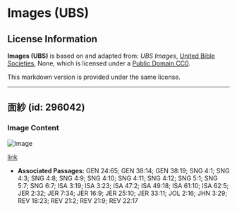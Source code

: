 # Images (UBS)

## License Information

**Images (UBS)** is based on and adapted from: _UBS Images_, [United Bible Societies](https://unitedbiblesocieties.org/), None, which is licensed under a [Public Domain CC0](https://creativecommons.org/public-domain/cc0/).

This markdown version is provided under the same license.



--------------------------------

## 面紗 (id: 296042)

### Image Content

![Image](https://cdn.aquifer.bible/aquifer-content/resources/Media/WEB-0506_veil.jpg)

[link](https://cdn.aquifer.bible/aquifer-content/resources/Media/WEB-0506_veil.jpg)

* **Associated Passages:** GEN 24:65; GEN 38:14; GEN 38:19; SNG 4:1; SNG 4:3; SNG 4:8; SNG 4:9; SNG 4:10; SNG 4:11; SNG 4:12; SNG 5:1; SNG 5:7; SNG 6:7; ISA 3:19; ISA 3:23; ISA 47:2; ISA 49:18; ISA 61:10; ISA 62:5; JER 2:32; JER 7:34; JER 16:9; JER 25:10; JER 33:11; JOL 2:16; JHN 3:29; REV 18:23; REV 21:2; REV 21:9; REV 22:17

